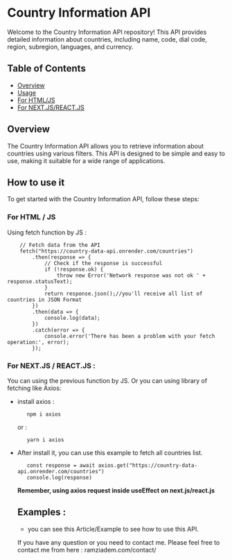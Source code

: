 # Country Information API

Welcome to the Country Information API repository! This API provides detailed information about countries, including name, code, dial code, region, subregion, languages, and currency.

## Table of Contents

- [Overview](#overview)
- [Usage](#how-to-use-it)
- [For HTML/JS](#for-htmljs)
- [For NEXT.JS/REACT.JS](#for-nextjs-reactjs)

## Overview

The Country Information API allows you to retrieve information about countries using various filters. This API is designed to be simple and easy to use, making it suitable for a wide range of applications.

## How to use it

To get started with the Country Information API, follow these steps:

### For HTML / JS

Using fetch function by JS :
```
    // Fetch data from the API
    fetch("https://country-data-api.onrender.com/countries")
        .then(response => {
            // Check if the response is successful
            if (!response.ok) {
                throw new Error('Network response was not ok ' + response.statusText);
            }
            return response.json();//you'll receive all list of countries in JSON Format
        })
        .then(data => {
            console.log(data);
        })
        .catch(error => {
            console.error('There has been a problem with your fetch operation:', error);
        });

```

### For NEXT.JS / REACT.JS :

You can using the previous function by JS. Or you can using library of fetching like Axios:

 - install axios :
   ```
      npm i axios
   ```
   or :
   ```
      yarn i axios 
   ```
   
 - After install it, you can use this example to fetch all countries list.
   ```
      const response = await axios.get("https://country-data-api.onrender.com/countries")
      console.log(response)
   ```
   <b>Remember, using axios request inside useEffect on next.js/react.js</b>


   ## Examples :

   - you can see this Article/Example to see how to use this API.
  
   If you have any question or you need to contact me. Please feel free to contact me from here : ramziadem.com/contact/
   
